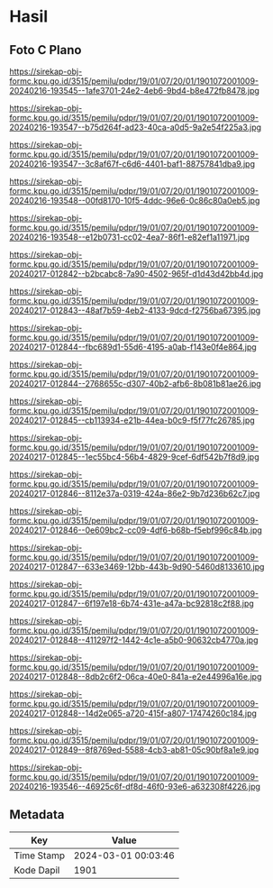 # Hasil

## Foto C Plano

https://sirekap-obj-formc.kpu.go.id/3515/pemilu/pdpr/19/01/07/20/01/1901072001009-20240216-193545--1afe3701-24e2-4eb6-9bd4-b8e472fb8478.jpg

https://sirekap-obj-formc.kpu.go.id/3515/pemilu/pdpr/19/01/07/20/01/1901072001009-20240216-193547--b75d264f-ad23-40ca-a0d5-9a2e54f225a3.jpg

https://sirekap-obj-formc.kpu.go.id/3515/pemilu/pdpr/19/01/07/20/01/1901072001009-20240216-193547--3c8af67f-c6d6-4401-baf1-88757841dba9.jpg

https://sirekap-obj-formc.kpu.go.id/3515/pemilu/pdpr/19/01/07/20/01/1901072001009-20240216-193548--00fd8170-10f5-4ddc-96e6-0c86c80a0eb5.jpg

https://sirekap-obj-formc.kpu.go.id/3515/pemilu/pdpr/19/01/07/20/01/1901072001009-20240216-193548--e12b0731-cc02-4ea7-86f1-e82ef1a11971.jpg

https://sirekap-obj-formc.kpu.go.id/3515/pemilu/pdpr/19/01/07/20/01/1901072001009-20240217-012842--b2bcabc8-7a90-4502-965f-d1d43d42bb4d.jpg

https://sirekap-obj-formc.kpu.go.id/3515/pemilu/pdpr/19/01/07/20/01/1901072001009-20240217-012843--48af7b59-4eb2-4133-9dcd-f2756ba67395.jpg

https://sirekap-obj-formc.kpu.go.id/3515/pemilu/pdpr/19/01/07/20/01/1901072001009-20240217-012844--fbc689d1-55d6-4195-a0ab-f143e0f4e864.jpg

https://sirekap-obj-formc.kpu.go.id/3515/pemilu/pdpr/19/01/07/20/01/1901072001009-20240217-012844--2768655c-d307-40b2-afb6-8b081b81ae26.jpg

https://sirekap-obj-formc.kpu.go.id/3515/pemilu/pdpr/19/01/07/20/01/1901072001009-20240217-012845--cb113934-e21b-44ea-b0c9-f5f77fc26785.jpg

https://sirekap-obj-formc.kpu.go.id/3515/pemilu/pdpr/19/01/07/20/01/1901072001009-20240217-012845--1ec55bc4-56b4-4829-9cef-6df542b7f8d9.jpg

https://sirekap-obj-formc.kpu.go.id/3515/pemilu/pdpr/19/01/07/20/01/1901072001009-20240217-012846--8112e37a-0319-424a-86e2-9b7d236b62c7.jpg

https://sirekap-obj-formc.kpu.go.id/3515/pemilu/pdpr/19/01/07/20/01/1901072001009-20240217-012846--0e609bc2-cc09-4df6-b68b-f5ebf996c84b.jpg

https://sirekap-obj-formc.kpu.go.id/3515/pemilu/pdpr/19/01/07/20/01/1901072001009-20240217-012847--633e3469-12bb-443b-9d90-5460d8133610.jpg

https://sirekap-obj-formc.kpu.go.id/3515/pemilu/pdpr/19/01/07/20/01/1901072001009-20240217-012847--6f197e18-6b74-431e-a47a-bc92818c2f88.jpg

https://sirekap-obj-formc.kpu.go.id/3515/pemilu/pdpr/19/01/07/20/01/1901072001009-20240217-012848--411297f2-1442-4c1e-a5b0-90632cb4770a.jpg

https://sirekap-obj-formc.kpu.go.id/3515/pemilu/pdpr/19/01/07/20/01/1901072001009-20240217-012848--8db2c6f2-06ca-40e0-841a-e2e44996a16e.jpg

https://sirekap-obj-formc.kpu.go.id/3515/pemilu/pdpr/19/01/07/20/01/1901072001009-20240217-012848--14d2e065-a720-415f-a807-17474260c184.jpg

https://sirekap-obj-formc.kpu.go.id/3515/pemilu/pdpr/19/01/07/20/01/1901072001009-20240217-012849--8f8769ed-5588-4cb3-ab81-05c90bf8a1e9.jpg

https://sirekap-obj-formc.kpu.go.id/3515/pemilu/pdpr/19/01/07/20/01/1901072001009-20240216-193546--46925c6f-df8d-46f0-93e6-a632308f4226.jpg


## Metadata

| Key        | Value               |
| ---------- | ------------------- |
| Time Stamp | 2024-03-01 00:03:46 |
| Kode Dapil | 1901                |




